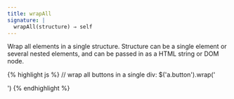 ```yaml
---
title: wrapAll
signature: |
  wrapAll(structure) ⇒ self
---
```


Wrap all elements in a single structure. Structure can be a single element or
several nested elements, and can be passed in as a HTML string or DOM node.

{% highlight js %}
// wrap all buttons in a single div:
$('a.button').wrap('<div id=buttons />')
{% endhighlight %}
